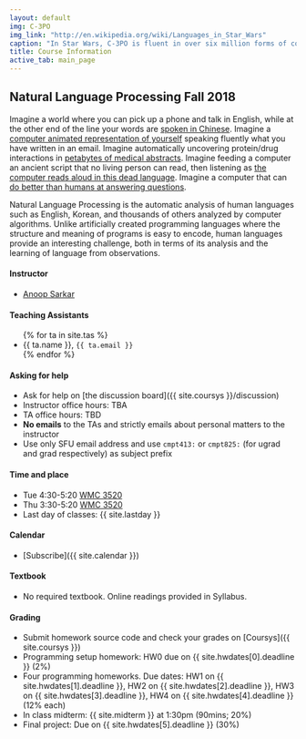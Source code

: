 ```yaml
---
layout: default
img: C-3PO
img_link: "http://en.wikipedia.org/wiki/Languages_in_Star_Wars"
caption: "In Star Wars, C-3PO is fluent in over six million forms of communication."
title: Course Information
active_tab: main_page 
---
```


## Natural Language Processing <span class="text-muted">Fall 2018</span>

Imagine a world where you can pick up a phone and talk in English,
while at the other end of the line your words are [spoken in
Chinese](https://www.youtube.com/watch?v=Nu-nlQqFCKg).  Imagine a
[computer animated representation of
yourself](http://mitpress.mit.edu/books/embodied-conversational-agents)
speaking fluently what you have written in an email. Imagine
automatically uncovering protein/drug interactions in [petabytes
of medical abstracts](http://fable.chop.edu/). Imagine feeding a
computer an ancient script that no living person can read, then
listening as [the computer reads aloud in this dead
language](http://aclanthology.info/papers/a-computational-approach-to-deciphering-unknown-scripts).
Imagine a computer that can [do better than humans at answering
questions](https://www.youtube.com/watch?v=lI-M7O_bRNg).  

Natural Language Processing is the automatic analysis of human
languages such as English, Korean, and thousands of others analyzed
by computer algorithms. Unlike artificially created programming
languages where the structure and meaning of programs is easy to
encode, human languages provide an interesting challenge, both in
terms of its analysis and the learning of language from observations.

#### Instructor
* [Anoop Sarkar](http://www.cs.sfu.ca/~anoop/) 

#### Teaching Assistants
<ul>
{% for ta in site.tas %}
<li>{{ ta.name }}, <code>{{ ta.email }}</code></li>
{% endfor %}
</ul>

#### Asking for help
* Ask for help on [the discussion board]({{ site.coursys }}/discussion)
* Instructor office hours: TBA
* TA office hours: TBD
* <b>No emails</b> to the TAs and strictly emails about personal matters to the instructor
* Use only SFU email address and use `cmpt413:` or `cmpt825:` (for ugrad and grad respectively) as subject prefix

#### Time and place
* Tue 4:30-5:20 [WMC 3520](https://www.sfu.ca/fs/campus-maps/directory-of-buildings/west-mall-centre.html) 
* Thu 3:30-5:20 [WMC 3520](https://www.sfu.ca/fs/campus-maps/directory-of-buildings/west-mall-centre.html)
* Last day of classes: {{ site.lastday }}

#### Calendar
* [Subscribe]({{ site.calendar }})

#### Textbook
* No required textbook. Online readings provided in Syllabus.

#### Grading
* Submit homework source code and check your grades on [Coursys]({{ site.coursys }})
* Programming setup homework: HW0 due on {{ site.hwdates[0].deadline }} (2%)
* Four programming homeworks. Due dates: HW1 on {{ site.hwdates[1].deadline }}, HW2 on {{ site.hwdates[2].deadline }}, HW3 on {{ site.hwdates[3].deadline }}, HW4 on {{ site.hwdates[4].deadline }} (12% each)
* In class midterm: {{ site.midterm }} at 1:30pm (90mins; 20%)
* Final project: Due on {{ site.hwdates[5].deadline }} (30%)

